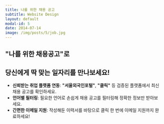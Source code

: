 ```yaml
---
title: 나를 위한 채용 공고
subtitle: Website Design
layout: default
modal-id: 5
date: 2014-07-14
image: /img/posts/5/job.jpg
---
```


## "나를 위한 채용공고"로 
## 당신에게 딱 맞는 일자리를 만나보세요!

- **신뢰받는 취업 플랫폼 연동**: **"서울외국인포털"**, **"클릭"** 등 검증된 플랫폼에서 최신 채용 공고를 확인하세요.
- **언어별 필터링**: 필요한 언어로 손쉽게 채용 공고를 필터링해 정확한 정보만 받아보세요.
- **간편한 이메일 지원**: 작성해둔 이력서를 바탕으로 클릭 한 번에 이메일 지원까지 완료하세요!
